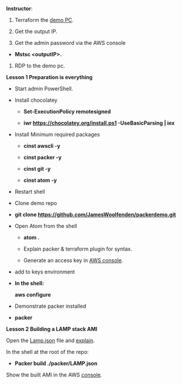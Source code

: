 **Instructor**:

1.  Terraform the [demo PC](demo-pc).

2.  Get the output IP.

3.  Get the admin password via the AWS console

-   **Mstsc &lt;outputIP&gt;.**

1.  RDP to the demo pc.

**Lesson 1 Preparation is everything**

-   Start admin PowerShell.

-   Install chocolatey

    -   **Set-ExecutionPolicy remotesigned**

    -   **iwr https://chocolatey.org/install.ps1 -UseBasicParsing | iex**

-   Install Minimum required packages

    -   **cinst awscli -y**

    -   **cinst packer -y**

    -   **cinst git -y**

    -   **cinst atom -y**

-   Restart shell

-   Clone demo repo

<!-- -->

-   **git clone <https://github.com/JamesWoolfenden/packerdemo.git>**

<!-- -->

-   Open Atom from the shell

    -   **atom .**

    -   Explain packer & terraform plugin for syntax.

    -   Generate an access key in [AWS console](http://console.aws.amazon.com).

<!-- -->

-   add to keys environment

<!-- -->

-   **In the shell:**

    **aws configure**

<!-- -->

-   Demonstrate packer installed

<!-- -->

-   **packer**

**Lesson 2 Building a LAMP stack AMI**

Open the [Lamp.json](packer/LAMP.json) file and [explain](Packer.md).

In the shell at the root of the repo:

-   **Packer build ./packer/LAMP.json**

Show the built AMI in the AWS [console](https://console.aws.amazon.com/console/home).
